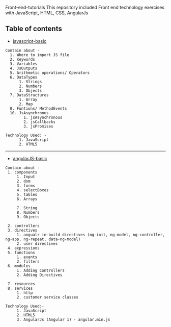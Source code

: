 Front-end-tutorials
This repository included Front end technology exercises with JavaScript, HTML, CSS, AngularJs 

## Table of contents

* [javascript-basic](#javascript-basic)

```
Contain about - 
  1. Where to import JS file
  2. Keywords
  3. Variables
  4. JsOutputs
  5. Arithmetic operations/ Operators
  6. DataTypes
      1. Strings
      2. Numbers
      3. Objects
  7. DataStructures
      1. Array
      2. Map
  8. Funtions/ MethodEvents
  10. JsAsynchronus
        1. jsAsynchronous
        2. jsCallbacks
        3. jsPromises

Technology Used: - 
      1. JavaScript
      2. HTML5
  ```
------------------------------------------------------------------
* [angularJS-basic](#angularJS-basic)

 ```
Contain about - 
  1. components
      1. Input
      2. dom
      3. forms
      4. selectBoxes
      5. tables
      6. Arrays

      7. String
      8. Numbers
      9. Objects

  2. controllers
  3. directives
      1. angualr in-build directives (ng-init, ng-model, ng-controller, ng-app, ng-repeat, data-ng-model)
      2. user directives
  4. expressions
  5. functions
      1. events
      2. filters
  6. modules
      1. Adding Controllers
      2. Adding Directives

  7. resources
  8. services
      1. http
      2. customer service classes

Technology Used:-
      1. JavaScript
      2. HTML5
      3. AngularJs (Angular 1) - angular.min.js
    
 ```

